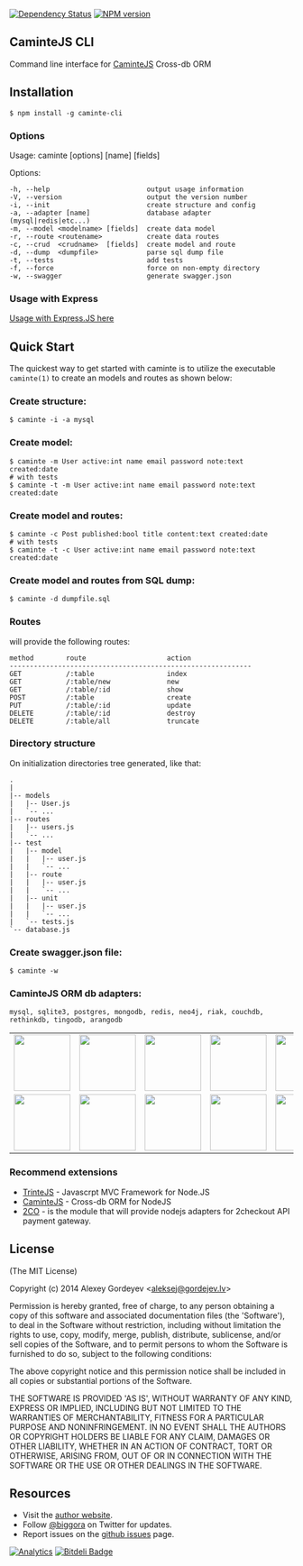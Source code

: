 [![Dependency Status](https://gemnasium.com/biggora/caminte-cli.png)](https://gemnasium.com/biggora/caminte-cli)
[![NPM version](https://badge.fury.io/js/caminte-cli.png)](http://badge.fury.io/js/caminte-cli)
## CaminteJS CLI

  Command line interface for [CaminteJS](https://github.com/biggora/caminte) Cross-db ORM

## Installation

    $ npm install -g caminte-cli
    
### Options

  Usage: caminte [options] [name] [fields]

  Options:

    -h, --help                        output usage information
    -V, --version                     output the version number
    -i, --init                        create structure and config
    -a, --adapter [name]              database adapter (mysql|redis|etc...)
    -m, --model <modelname> [fields]  create data model
    -r, --route <routename>           create data routes
    -c, --crud  <crudname>  [fields]  create model and route
    -d, --dump  <dumpfile>            parse sql dump file
    -t, --tests                       add tests
    -f, --force                       force on non-empty directory
    -w, --swagger                     generate swagger.json

### Usage with Express

[Usage with Express.JS here](https://github.com/biggora/caminte-cli/wiki/Usage-with-express.js)

## Quick Start

 The quickest way to get started with caminte is to utilize the executable `caminte(1)` to create an models and routes as shown below:

### Create structure:

    $ caminte -i -a mysql
    
### Create model:

    $ caminte -m User active:int name email password note:text created:date
    # with tests  
    $ caminte -t -m User active:int name email password note:text created:date
   
    
### Create model and routes:

    $ caminte -c Post published:bool title content:text created:date
    # with tests    
    $ caminte -t -c User active:int name email password note:text created:date
    
    
### Create model and routes from SQL dump:

    $ caminte -d dumpfile.sql
   
    
### Routes

will provide the following routes:

    method        route                    action 
    ------------------------------------------------------------
    GET           /:table                  index    
    GET           /:table/new              new     
    GET           /:table/:id              show       
    POST          /:table                  create    
    PUT           /:table/:id              update      
    DELETE        /:table/:id              destroy 
    DELETE        /:table/all              truncate


### Directory structure

On initialization directories tree generated, like that:

    .
    | 
    |-- models
    |   |-- User.js
    |   `-- ...
    |-- routes
    |   |-- users.js
    |   `-- ...
    |-- test
    |   |-- model
    |   |   |-- user.js
    |   |   `-- ...
    |   |-- route
    |   |   |-- user.js
    |   |   `-- ...
    |   |-- unit
    |   |   |-- user.js
    |   |   `-- ...
    |   `-- tests.js
    `-- database.js
    
    
### Create swagger.json file:

    $ caminte -w

### CaminteJS ORM db adapters:
    mysql, sqlite3, postgres, mongodb, redis, neo4j, riak, couchdb, rethinkdb, tingodb, arangodb

<table>
    <tr>
      <td><img width="100" src="https://github.com/biggora/caminte/raw/master/media/memory.png"/></td>
      <td><img width="100" src="https://github.com/biggora/caminte/raw/master/media/mongodb.png"/></td>
      <td><img width="100" src="https://github.com/biggora/caminte/raw/master/media/mysql.png"/></td>
      <td><img width="100" src="https://github.com/biggora/caminte/raw/master/media/postgresql.png"/></td>
      <td><img width="100" src="https://github.com/biggora/caminte/raw/master/media/sqlite.png"/></td>
      <td><img width="100" src="https://github.com/biggora/caminte/raw/master/media/mariadb.png"/></td>
      <td><img width="100" src="https://github.com/biggora/caminte/raw/master/media/firebird.png"/></td>   
    </tr>
    <tr>
      <td><img width="100" src="https://github.com/biggora/caminte/raw/master/media/couchdb.png"/></td>
      <td><img width="100" src="https://github.com/biggora/caminte/raw/master/media/rethinkdb.png"/></td>
      <td><img width="100" src="https://github.com/biggora/caminte/raw/master/media/redis.png"/></td> 
      <td><img width="100" src="https://github.com/biggora/caminte/raw/master/media/tingodb.png"/></td>      
      <td><img width="100" src="https://github.com/biggora/caminte/raw/master/media/neo4j.png"/></td> 
      <td><img width="100" src="https://github.com/biggora/caminte/raw/master/media/arangodb.png"/></td>
      <td><img width="100" src="https://github.com/biggora/caminte/raw/master/media/cassandra.png"/></td>
    </tr>
</table>


### Recommend extensions

- [TrinteJS](http://www.trintejs.com/) - Javascrpt MVC Framework for Node.JS
- [CaminteJS](http://www.camintejs.com/) - Cross-db ORM for NodeJS
- [2CO](https://github.com/biggora/2co) - is the module that will provide nodejs adapters for 2checkout API payment gateway.

## License

(The MIT License)
 
Copyright (c) 2014 Alexey Gordeyev &lt;aleksej@gordejev.lv&gt;

Permission is hereby granted, free of charge, to any person obtaining
a copy of this software and associated documentation files (the
'Software'), to deal in the Software without restriction, including
without limitation the rights to use, copy, modify, merge, publish,
distribute, sublicense, and/or sell copies of the Software, and to
permit persons to whom the Software is furnished to do so, subject to
the following conditions:

The above copyright notice and this permission notice shall be
included in all copies or substantial portions of the Software.

THE SOFTWARE IS PROVIDED 'AS IS', WITHOUT WARRANTY OF ANY KIND,
EXPRESS OR IMPLIED, INCLUDING BUT NOT LIMITED TO THE WARRANTIES OF
MERCHANTABILITY, FITNESS FOR A PARTICULAR PURPOSE AND NONINFRINGEMENT.
IN NO EVENT SHALL THE AUTHORS OR COPYRIGHT HOLDERS BE LIABLE FOR ANY
CLAIM, DAMAGES OR OTHER LIABILITY, WHETHER IN AN ACTION OF CONTRACT,
TORT OR OTHERWISE, ARISING FROM, OUT OF OR IN CONNECTION WITH THE
SOFTWARE OR THE USE OR OTHER DEALINGS IN THE SOFTWARE.

## Resources

- Visit the [author website](http://www.gordejev.lv).
- Follow [@biggora](https://twitter.com/#!/biggora) on Twitter for updates.
- Report issues on the [github issues](https://github.com/biggora/caminte-cli/issues) page.

[![Analytics](https://ga-beacon.appspot.com/UA-22788134-5/caminte-cli/readme)](https://github.com/igrigorik/ga-beacon) [![Bitdeli Badge](https://d2weczhvl823v0.cloudfront.net/biggora/caminte-cli/trend.png)](https://bitdeli.com/free "Bitdeli Badge")
